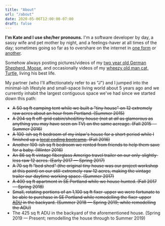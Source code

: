 ```yaml
---
title: "About"
url: "/about"
date: 2020-05-06T12:00:00-07:00
draft: false
---
```


**I'm Kate and I use she/her pronouns.** I'm a software developer by day, a sassy wife and pet mother by night, and a feelings-haver at all times of the day; sometimes going so far as to overshare on the internet in [one form](https://www.aggressivelymediocre.dev/ "Aggressively Mediocre Blog") or [another](https://twitter.com/kateypical "@kateypical on Twitter").

Somehow always posting pictures/videos of my [two year old German Shepherd, Moose](https://twitter.com/kateypical/status/1255610425128833024 "A tweet from @kateypical featuring a video of Moose"), and occasionally videos of my [wheezy old man cat, Turtle](https://twitter.com/kateypical/status/1257722985407901698 "A tweet from @kateypical featuring a video of Turtle"), living his best life.

My partner (who I'll affectionately refer to as "J") and I jumped into the minimal-ish lifestyle and small-space living world about 5 years ago and we currently inhabit the largest contiguous space we've had since we started down this path:

- ~~A 50 sq ft camping tent while we built a "tiny house" on 12 extremely raw acres about an hour from Portland. (Summer 2015)~~
- ~~A 204 sq ft off-grid cabin/shed/tiny house (not at _all_ as glamorous as anything you may have seen on TV) on the same acreage. (Fall 2015 — Summer 2016)~~
- ~~A 100-ish sq ft bedroom of my inlaw's house for a short period while I finished up a [local coding bootcamp](https://www.alchemycodelab.com/ "Alchemy Code Lab, a coding bootcamp in Portland, OR"). (Fall 2016)~~
- ~~Another 100-ish sq ft bedroom we rented from friends to help them save for a baby. (Winter 2016)~~
- ~~An 86 sq ft vintage fiberglass Amerigo travel trailer on our only-slightly-less raw 12 acres. (Early 2017 — Spring 2017)~~
- ~~A 70 sq ft "bed shed" (the original tiny house was our project workshop at this point) on our still-extremely-raw 12 acres, making the vintage trailer our daytime working space. (Summer 2017)~~
- ~~A 400 sq ft apartment in SE Portland while we house hunted. (Fall 2017 — Spring 2018)~~
- ~~Small, rotating portions of an 1,100 sq ft fixer-upper we were fortunate to be able to purchase in SE Portland while remodelling the fixer-upper [ADU](https://www.buildinganadu.com/what-is-an-adu 'Building an ADU site, "What is an ADU" page') in the backyard. (Summer 2018 — Spring 2019; while remodelling the ADU)~~
- The 425 sq ft ADU in the backyard of the aforementioned house. (Spring 2019 — Present; remodelling the house through to Summer 2019)
